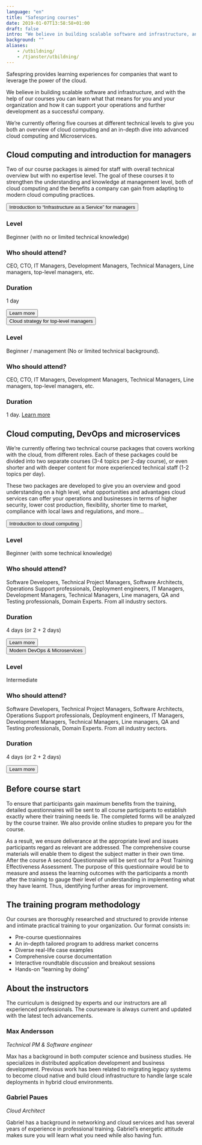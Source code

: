 ```yaml
---
language: "en"
title: "Safespring courses"
date: 2019-01-07T13:58:58+01:00
draft: false
intro: "We believe in building scalable software and infrastructure, and with the help of our courses you can learn what that means for you and your organization and how it can support your operations and further development as a successful company."
background: ""
aliases:
    - /utbildning/
    - /tjanster/utbildning/
---
```


<div class="ingress"><p>Safespring provides learning experiences for companies that want to leverage the power of the cloud.</p></div>

We believe in building scalable software and infrastructure, and with the help of our courses you can learn what that means for you and your organization and how it can support your operations and further development as a successful company.

We’re currently offering five courses at different technical levels to give you both an overview of cloud computing and an in-depth dive into advanced cloud computing and Microservices.

## Cloud computing and introduction for managers
Two of our course packages is aimed for staff with overall technical overview but with no expertise level. The goal of these courses it to strengthen the understanding and knowledge at management level, both of cloud computing and the benefits a company can gain from adapting to modern cloud computing practices.

<div class="accordion-box">
<button class="accordion">Introduction to “Infrastructure as a Service” for managers</button>
<div class="panel">
  <h3>Level</h3>
  <p>Beginner (with no or limited technical knowledge)</p>
  <h3>Who should attend? </h3>
  <p>CEO, CTO, IT Managers, Development Managers, Technical Managers, Line managers, top-level managers, etc.</p>
  <h3>Duration</h3>
  <p>1 day</p>
    <button id="button" onclick="window.location.href = '/tjanster/utbildning/introduction-to-infrastructure-as-a-service-for-managers';">Learn more</button>
</div>
</div>
<div class="accordion-box">
<button class="accordion">Cloud strategy for top-level managers</button>
<div class="panel">
  <h3>Level</h3>
  <p>Beginner / management (No or limited technical background).</p>
  <h3>Who should attend?</h3>
  <p>CEO, CTO, IT Managers, Development Managers, Technical Managers, Line managers, top-level managers, etc.</p>
  <h3>Duration</h3>
  <p>1 day.
  <a id="button" href='/tjanster/utbildning/cloud-strategy-for-top-level-managers/'>Learn more</a></p>
</div>
</div>

## Cloud computing, DevOps and microservices

We’re currently offering two technical course packages that covers working with the cloud, from different roles. Each of these packages could be divided into two separate courses (3-4 topics per 2-day course), or even shorter and with deeper content for more experienced technical staff (1-2 topics per day).

These two packages are developed to give you an overview and good understanding on a high level, what opportunities and advantages cloud services can offer your operations and businesses in terms of higher security, lower cost production, flexibility, shorter time to market, compliance with local laws and regulations, and more…

<div class="accordion-box">
<button class="accordion">Introduction to cloud computing</button>
<div class="panel">
  <h3>Level</h3>
  <p>Beginner (with some technical knowledge)</p>
  <h3>Who should attend?</h3>
  <p>Software Developers, Technical Project Managers, Software Architects, Operations Support professionals, Deployment engineers, IT Managers, Development Managers, Technical Managers, Line managers, QA and Testing professionals, Domain Experts. From all industry sectors. </p>
  <h3>Duration</h3>
  <p>4 days (or 2 + 2 days)</p>
  <button id="button" onclick="window.location.href = '/tjanster/utbildning/introduction-to-cloud-computing/';">Learn more</button>
</div>
</div>
<div class="accordion-box">
<button class="accordion">Modern DevOps & Microservices</button>
<div class="panel">
  <h3>Level</h3>
  <p>Intermediate</p>
  <h3>Who should attend?</h3>
  <p>Software Developers, Technical Project Managers, Software Architects, Operations Support professionals, Deployment engineers, IT Managers, Development Managers, Technical Managers, Line managers, QA and Testing professionals, Domain Experts. From all industry sectors. </p>
  <h3>Duration</h3>
  <p>4 days (or 2 + 2 days)</p>
  <p>
  <button id="button" onclick="window.location.href = '/tjanster/utbildning/modern-devops/';">Learn more</button>
  </p>
</div>
</div>
<!--<div class="accordion-box">
<button class="accordion">Lean Artificial Intelligence</button>
<div class="panel">
  <h3>Level</h3>
  <p>Intermediate</p>
  <h3>Who should attend?</h3>
  <p>Software Developers, Technical Project Managers, Software Architects, Operations Support professionals, Deployment engineers, IT Managers, Development Managers, Technical Managers, Line managers, QA and Testing professionals, Domain Experts. From all industry sectors. </p>
  <h3>Duration</h3>
  <p>6 weeks</p>
  <p>
  <button id="button" onclick="window.location.href = '/tjanster/utbildning/lean-ai/';">Learn more</button>
  </p>
</div>
</div>-->

## Before course start

To ensure that participants gain maximum benefits from the training, detailed questionnaires will be sent to all course participants to establish exactly where their training needs lie. The completed forms will be analyzed by the course trainer. We also provide online studies to prepare you for the course.

As a result, we ensure deliverance at the appropriate level and issues participants regard as relevant are addressed. The comprehensive course materials will enable them to digest the subject matter in their own time.
After the course
A second Questionnaire will be sent out for a Post Training Effectiveness Assessment. The purpose of this questionnaire would be to measure and assess the learning outcomes with the participants a month after the training to gauge their level of understanding in implementing what they have learnt. Thus, identifying further areas for improvement.

## The training program methodology

Our courses are thoroughly researched and structured to provide intense and intimate practical training to your organization. Our format consists in:

- Pre-course questionnaires
- An in-depth tailored program to address market concerns
- Diverse real-life case examples
- Comprehensive course documentation
- Interactive roundtable discussion and breakout sessions
- Hands-on “learning by doing”

## About the instructors

The curriculum is designed by experts and our instructors are all experienced professionals. The courseware is always current and updated with the latest tech advancements.

### Max Andersson

_Technical PM & Software engineer_

Max has a background in both computer science and business studies. He specializes in distributed application development and business development. Previous work has been related to migrating legacy systems to become cloud native and build cloud infrastructure to handle large scale deployments in hybrid cloud environments.

### Gabriel Paues

_Cloud Architect_

Gabriel has a background in networking and cloud services and has several years of experience in professional training. Gabriel’s energetic attitude makes sure you will learn what you need while also having fun.

<script>
var acc = document.getElementsByClassName("accordion");
var i;

for (i = 0; i < acc.length; i++) {
  acc[i].addEventListener("click", function() {
    this.classList.toggle("active-utbildning");
    var panel = this.nextElementSibling;
    if (panel.style.maxHeight) {
      panel.style.maxHeight = null;
    } else {
      panel.style.maxHeight = panel.scrollHeight + "px";
    }
  });
}
</script>
